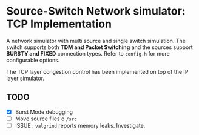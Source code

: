 # Source-Switch Network simulator: TCP Implementation
A network simulator with multi source and single switch simulation. The switch supports both **TDM and Packet Switching** and the sources support **BURSTY and FIXED** connection types. Refer to `config.h` for more configurable options.

The TCP layer congestion control has been implemented on top of the IP layer simulator.
## TODO
- [X] Burst Mode debugging
- [ ] Move source files o `/src`
- [ ] ISSUE : `valgrind` reports memory leaks. Investigate.